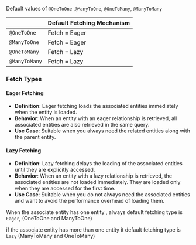 Default values of  `@OneToOne` ,`@ManyToOne`, `@OneToMany`, `@ManyToMany`


|               | Default Fetching Mechanism |
| ------------- | -------------------------- |
| `@OneToOne`   | Fetch = Eager              |
| `@ManyToOne`  | Fetch = Eager              |
| `@OneToMany`  | Fetch = Lazy               |
| `@ManyToMany` | Fetch = Lazy               |


### Fetch Types

#### Eager Fetching

- **Definition**: Eager fetching loads the associated entities immediately when the  entity is loaded.
- **Behavior**: When an entity with an eager relationship is retrieved, all associated entities are also retrieved in the same query.
- **Use Case**: Suitable when you always need the related entities along with the parent entity.
#### Lazy Fetching

- **Definition**: Lazy fetching delays the loading of the associated entities until they are explicitly accessed.
- **Behavior**: When an entity with a lazy relationship is retrieved, the associated entities are not loaded immediately. They are loaded only when they are accessed for the first time.
- **Use Case**: Suitable when you do not always need the associated entities and want to avoid the performance overhead of loading them.

When the associate entity has one entity , always default fetching type is `Eager`, 
(OneToOne and ManyToOne)

if the associate entity has more than one entity it default fetching type is `Lazy`
(ManyToMany and OneToMany)